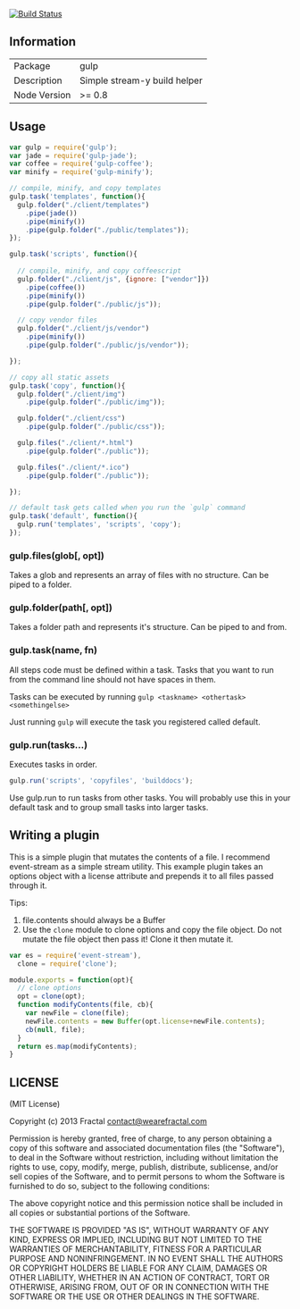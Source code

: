 [![Build Status](https://travis-ci.org/wearefractal/gulp.png?branch=master)](https://travis-ci.org/wearefractal/gulp)

## Information

<table>
<tr> 
<td>Package</td><td>gulp</td>
</tr>
<tr>
<td>Description</td>
<td>Simple stream-y build helper</td>
</tr>
<tr>
<td>Node Version</td>
<td>>= 0.8</td>
</tr>
</table>

## Usage

```javascript
var gulp = require('gulp');
var jade = require('gulp-jade');
var coffee = require('gulp-coffee');
var minify = require('gulp-minify');

// compile, minify, and copy templates
gulp.task('templates', function(){
  gulp.folder("./client/templates")
    .pipe(jade())
    .pipe(minify())
    .pipe(gulp.folder("./public/templates"));
});

gulp.task('scripts', function(){
  
  // compile, minify, and copy coffeescript
  gulp.folder("./client/js", {ignore: ["vendor"]})
    .pipe(coffee())
    .pipe(minify())
    .pipe(gulp.folder("./public/js"));

  // copy vendor files
  gulp.folder("./client/js/vendor")
    .pipe(minify())
    .pipe(gulp.folder("./public/js/vendor"));

});

// copy all static assets
gulp.task('copy', function(){
  gulp.folder("./client/img")
    .pipe(gulp.folder("./public/img"));

  gulp.folder("./client/css")
    .pipe(gulp.folder("./public/css"));

  gulp.files("./client/*.html")
    .pipe(gulp.folder("./public"));

  gulp.files("./client/*.ico")
    .pipe(gulp.folder("./public"));

});

// default task gets called when you run the `gulp` command
gulp.task('default', function(){
  gulp.run('templates', 'scripts', 'copy');
});
```

### gulp.files(glob[, opt])

Takes a glob and represents an array of files with no structure. Can be piped to a folder.

### gulp.folder(path[, opt])

Takes a folder path and represents it's structure. Can be piped to and from.

### gulp.task(name, fn)

All steps code must be defined within a task. Tasks that you want to run from the command line should not have spaces in them.

Tasks can be executed by running `gulp <taskname> <othertask> <somethingelse>`

Just running `gulp` will execute the task you registered called default.


### gulp.run(tasks...)

Executes tasks in order.

```javascript
gulp.run('scripts', 'copyfiles', 'builddocs');
```

Use gulp.run to run tasks from other tasks. You will probably use this in your default task and to group small tasks into larger tasks.

## Writing a plugin

This is a simple plugin that mutates the contents of a file. I recommend event-stream as a simple stream utility. This example plugin takes an options object with a license attribute and prepends it to all files passed through it.

Tips:

1. file.contents should always be a Buffer
2. Use the `clone` module to clone options and copy the file object. Do not mutate the file object then pass it! Clone it then mutate it.

```javascript
var es = require('event-stream'),
  clone = require('clone');

module.exports = function(opt){
  // clone options
  opt = clone(opt);
  function modifyContents(file, cb){
    var newFile = clone(file);
    newFile.contents = new Buffer(opt.license+newFile.contents);
    cb(null, file);
  }
  return es.map(modifyContents);
}
```

## LICENSE

(MIT License)

Copyright (c) 2013 Fractal <contact@wearefractal.com>

Permission is hereby granted, free of charge, to any person obtaining
a copy of this software and associated documentation files (the
"Software"), to deal in the Software without restriction, including
without limitation the rights to use, copy, modify, merge, publish,
distribute, sublicense, and/or sell copies of the Software, and to
permit persons to whom the Software is furnished to do so, subject to
the following conditions:

The above copyright notice and this permission notice shall be
included in all copies or substantial portions of the Software.

THE SOFTWARE IS PROVIDED "AS IS", WITHOUT WARRANTY OF ANY KIND,
EXPRESS OR IMPLIED, INCLUDING BUT NOT LIMITED TO THE WARRANTIES OF
MERCHANTABILITY, FITNESS FOR A PARTICULAR PURPOSE AND
NONINFRINGEMENT. IN NO EVENT SHALL THE AUTHORS OR COPYRIGHT HOLDERS BE
LIABLE FOR ANY CLAIM, DAMAGES OR OTHER LIABILITY, WHETHER IN AN ACTION
OF CONTRACT, TORT OR OTHERWISE, ARISING FROM, OUT OF OR IN CONNECTION
WITH THE SOFTWARE OR THE USE OR OTHER DEALINGS IN THE SOFTWARE.
